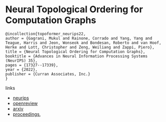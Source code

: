 # Neural Topological Ordering for Computation Graphs

```
@incollection{topoformer_neurips22,
author = {Gagrani, Mukul and Rainone, Corrado and Yang, Yang and Teague, Harris and Jeon, Wonseok and Bondesan, Roberto and van Hoof, Herke and Lott, Christopher and Zeng, Weiliang and Zappi, Piero},
title = {Neural Topological Ordering for Computation Graphs},
booktitle = {Advances in Neural Information Processing Systems (NeurIPS) 35},
pages = {17327--17339},
year = {2022},
publisher = {Curran Associates, Inc.}
}
```

links
- [neurips](https://nips.cc/Conferences/2022/Schedule?showEvent=52889)
- [openreview](https://openreview.net/forum?id=EvtEGQmXe3)
- [arxiv](https://arxiv.org/abs/2207.05899)
- [proceedings](https://papers.nips.cc//paper_files/paper/2022/hash/6ef586bdf0af0b609b1d0386a3ce0e4b-Abstract-Conference.html),
